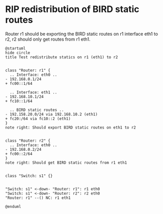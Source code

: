 # RIP redistribution of BIRD static routes

Router r1 should be exporting the BIRD static routes on r1 interface eth1 to r2, r2 should only get routes from r1 eth1.


```plantuml
@startuml
hide circle
title Test redistribute statics on r1 (eth1) to r2


class "Router: r1" {
  .. Interface: eth0 ..
- 192.168.0.1/24
+ fc00::1/64

  .. Interface: eth1 ..
- 192.168.10.1/24
+ fc10::1/64

  .. BIRD static routes ..
- 192.158.20.0/24 via 192.168.10.2 (eth1)
+ fc20:/64 via fc10::2 (eth1)
}
note right: Should export BIRD static routes on eth1 to r2


class "Router: r2" {
  .. Interface: eth0 ..
- 192.168.0.2/24
+ fc00::2/64
}
note right: Should get BIRD static routes from r1 eth1


class "Switch: s1" {}


"Switch: s1" <-down- "Router: r1": r1 eth0
"Switch: s1" <-down- "Router: r2": r2 eth0
"Router: r1" --() NC: r1 eth1

@enduml
```
